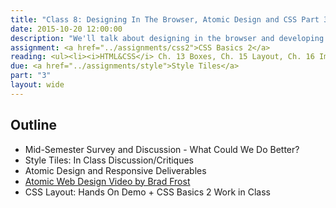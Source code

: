 ```yaml
---
title: "Class 8: Designing In The Browser, Atomic Design and CSS Part 3"
date: 2015-10-20 12:00:00
description: "We'll talk about designing in the browser and developing style prototypes.  We'll also learn about the Atomic Design methodology, and continue our CSS lesson.  Finally, we'll have an in-class critique/discussion about your style tiles."
assignment: <a href="../assignments/css2">CSS Basics 2</a>
reading: <ul><li><i>HTML&CSS</i> Ch. 13 Boxes, Ch. 15 Layout, Ch. 16 Images</li><li><i>Mobile First</i> Ch. 7 Layout</li><li><a href="http://bradfrost.com/blog/post/atomic-web-design/">Atomic Web Design by Brad Frost</a></li><li><a href="http://daverupert.com/2013/04/responsive-deliverables/">Responsive Deliverables by Dave Rupert</a></li><li><a href="http://lynda.com/CSS-tutorials/Making-Sense-CSS-Box-Model/372544-2.html">In Class - Watch Understanding the CSS Box Model on Lynda.com</a></li></ul>
due: <a href="../assignments/style">Style Tiles</a>
part: "3"
layout: wide
---
```


## Outline

* Mid-Semester Survey and Discussion - What Could We Do Better?
* Style Tiles: In Class Discussion/Critiques
* Atomic Design and Responsive Deliverables
* [Atomic Web Design Video by Brad Frost](https://vimeo.com/109130093)
* CSS Layout: Hands On Demo + CSS Basics 2 Work in Class
